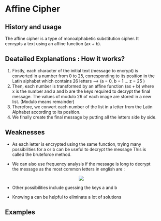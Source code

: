 # Affine Cipher

## History and usage

The affine cipher is a type of monoalphabetic substitution cipher. It ecnrypts a text using an affine function (ax + b).

## Deatailed Explanations : How it works?

1. Firstly, each character of the initial text (message to encrypt) is converted in a number from 0 to 25, corresponding to its position in the Latin alphabet which contains 26 letters --> (a = 0, b = 1 ... z = 25 )
2. Then, each number is transformed by an affine function (ax + b) where x is the number and a and b are the keys required to decrypt the final message. The values of modulo 26 of each image are stored in a new list. (Modulo means remainder)
3. Therefore, we convert each number of the list in a letter from the Latin Alphabet according to its position.
4. We finally create the final message by putting all the letters side by side.

## Weaknesses

- As each letter is encrypted using the same function, trying many possibilities for a or b can be useful to decrypt the message This is called the bruteforce method.

- We can also use frequency analysis if the message is long to decrypt the message as the most common letters in english are :

<p align="center"> 
<img src="https://upload.wikimedia.org/wikipedia/commons/thumb/d/d5/English_letter_frequency_%28alphabetic%29.svg/340px-English_letter_frequency_%28alphabetic%29.svg.png">
</p>

- Other possibilities include guessing the keys a and b

- Knowing a can be helpful to eliminate a lot of solutions

## Examples





